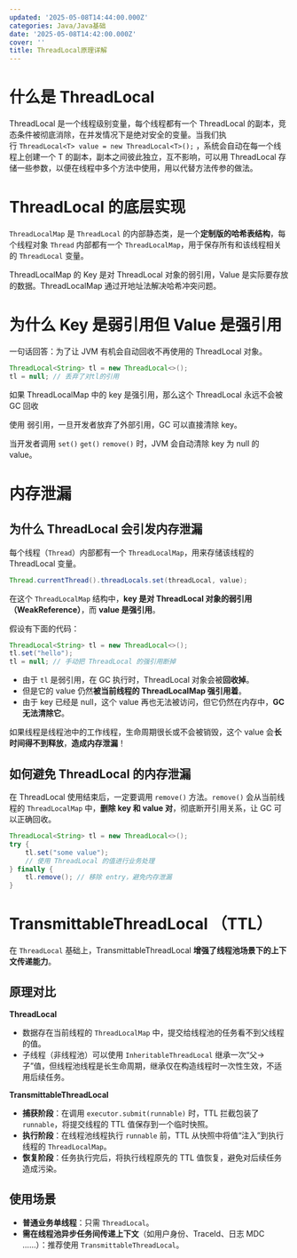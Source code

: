 ```yaml
---
updated: '2025-05-08T14:44:00.000Z'
categories: Java/Java基础
date: '2025-05-08T14:42:00.000Z'
cover: ''
title: ThreadLocal原理详解
---
```


# 什么是 ThreadLocal


ThreadLocal 是一个线程级别变量，每个线程都有一个 ThreadLocal 的副本，竞态条件被彻底消除，在并发情况下是绝对安全的变量。当我们执行 `ThreadLocal<T> value = new ThreadLocal<T>();` ，系统会自动在每一个线程上创建一个 T 的副本，副本之间彼此独立，互不影响，可以用 ThreadLocal 存储一些参数，以便在线程中多个方法中使用，用以代替方法传参的做法。


# ThreadLocal 的底层实现


`ThreadLocalMap` 是 `ThreadLocal` 的内部静态类，是一个**定制版的哈希表结构**，每个线程对象 `Thread` 内部都有一个 `ThreadLocalMap`，用于保存所有和该线程相关的 `ThreadLocal` 变量。


ThreadLocalMap 的 Key 是对 ThreadLocal 对象的弱引用，Value 是实际要存放的数据。ThreadLocalMap 通过开地址法解决哈希冲突问题。


# 为什么 Key 是弱引用但 Value 是强引用


一句话回答：为了让 JVM 有机会自动回收不再使用的 ThreadLocal 对象。


```java
ThreadLocal<String> tl = new ThreadLocal<>();
tl = null; // 丢弃了对tl的引用
```


如果 ThreadLocalMap 中的 key 是强引用，那么这个 ThreadLocal 永远不会被 GC 回收


使用 弱引用，一旦开发者放弃了外部引用，GC 可以直接清除 key。


当开发者调用 `set()` `get()` `remove()` 时，JVM 会自动清除 key 为 null 的 value。


# 内存泄漏


## 为什么 ThreadLocal 会引发内存泄漏


每个线程（`Thread`）内部都有一个 `ThreadLocalMap`，用来存储该线程的 ThreadLocal 变量。


```java
Thread.currentThread().threadLocals.set(threadLocal, value);
```


在这个 `ThreadLocalMap` 结构中，**key 是对 ThreadLocal 对象的弱引用（WeakReference）**，而 **value 是强引用**。


假设有下面的代码：


```java
ThreadLocal<String> tl = new ThreadLocal<>();
tl.set("hello");
tl = null; // 手动把 ThreadLocal 的强引用断掉
```

- 由于 `tl` 是弱引用，在 GC 执行时，ThreadLocal 对象会被**回收掉**。
- 但是它的 value 仍然**被当前线程的 ThreadLocalMap 强引用着**。
- 由于 key 已经是 null，这个 value 再也无法被访问，但它仍然在内存中，**GC 无法清除它**。

如果线程是线程池中的工作线程，生命周期很长或不会被销毁，这个 value 会**长时间得不到释放**，**造成内存泄漏**！


## 如何避免 ThreadLocal 的内存泄漏


在 ThreadLocal 使用结束后，一定要调用 `remove()` 方法。`remove()` 会从当前线程的 `ThreadLocalMap` 中，**删除 key 和 value 对**，彻底断开引用关系，让 GC 可以正确回收。


```java
ThreadLocal<String> tl = new ThreadLocal<>();
try {
    tl.set("some value");
    // 使用 ThreadLocal 的值进行业务处理
} finally {
    tl.remove(); // 移除 entry，避免内存泄漏
}
```


# TransmittableThreadLocal （TTL）


在 `ThreadLocal` 基础上，TransmittableThreadLocal  **增强了线程池场景下的上下文传递能力**。


## 原理对比


**ThreadLocal**

- 数据存在当前线程的 `ThreadLocalMap` 中，提交给线程池的任务看不到父线程的值。
- 子线程（非线程池）可以使用 `InheritableThreadLocal` 继承一次“父→子”值，但线程池线程是长生命周期，继承仅在构造线程时一次性生效，不适用后续任务。

**TransmittableThreadLocal**

- **捕获阶段**：在调用 `executor.submit(runnable)` 时，TTL 拦截包装了 `runnable`，将提交线程的 TTL 值保存到一个临时快照。
- **执行阶段**：在线程池线程执行 `runnable` 前，TTL 从快照中将值“注入”到执行线程的 `ThreadLocalMap`。
- **恢复阶段**：任务执行完后，将执行线程原先的 TTL 值恢复，避免对后续任务造成污染。

## 使用场景

- **普通业务单线程**：只需 `ThreadLocal`。
- **需在线程池异步任务间传递上下文**（如用户身份、TraceId、日志 MDC ……）：推荐使用 `TransmittableThreadLocal`。
